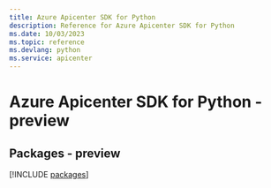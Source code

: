 ```yaml
---
title: Azure Apicenter SDK for Python
description: Reference for Azure Apicenter SDK for Python
ms.date: 10/03/2023
ms.topic: reference
ms.devlang: python
ms.service: apicenter
---
```

# Azure Apicenter SDK for Python - preview
## Packages - preview
[!INCLUDE [packages](apicenter-index.md)]